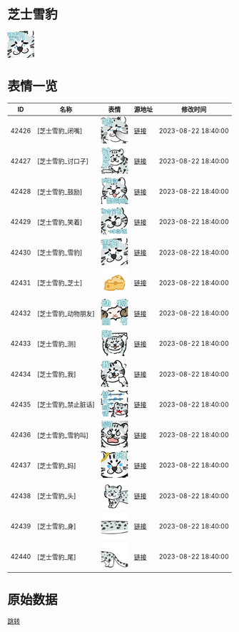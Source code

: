 # 芝士雪豹

<img src="./cover.png" height="60" alt="cover" />

# 表情一览

|ID|名称|表情|源地址|修改时间|
|----|----|----|----|----|
|42426|[芝士雪豹_闭嘴]|<img src="./pic/042426_%5B芝士雪豹_闭嘴%5D.png" height="60" alt="闭嘴"/>|[链接](https://i0.hdslb.com/bfs/garb/843d2a2d086b9d16aef26f4abce397c5bc70fd08.png)|2023-08-22 18:40:00|
|42427|[芝士雪豹_讨口子]|<img src="./pic/042427_%5B芝士雪豹_讨口子%5D.png" height="60" alt="讨口子"/>|[链接](https://i0.hdslb.com/bfs/garb/9d1b8344ed8c2da1e078eccebf935448557e31ab.png)|2023-08-22 18:40:00|
|42428|[芝士雪豹_鼓励]|<img src="./pic/042428_%5B芝士雪豹_鼓励%5D.png" height="60" alt="鼓励"/>|[链接](https://i0.hdslb.com/bfs/garb/af0c20d4bd1855a84b0907f97f2cd4210c2fa0fc.png)|2023-08-22 18:40:00|
|42429|[芝士雪豹_笑着]|<img src="./pic/042429_%5B芝士雪豹_笑着%5D.png" height="60" alt="笑着"/>|[链接](https://i0.hdslb.com/bfs/garb/f64322c73033421909aa673305b6cd2c01061588.png)|2023-08-22 18:40:00|
|42430|[芝士雪豹_雪豹]|<img src="./pic/042430_%5B芝士雪豹_雪豹%5D.png" height="60" alt="雪豹"/>|[链接](https://i0.hdslb.com/bfs/garb/7c3a25d17f3f1ce21c535109f50fea810a2a2112.png)|2023-08-22 18:40:00|
|42431|[芝士雪豹_芝士]|<img src="./pic/042431_%5B芝士雪豹_芝士%5D.png" height="60" alt="芝士"/>|[链接](https://i0.hdslb.com/bfs/garb/8b17f4fdfaf7d3a99c89bd5ecd5fca5bbe2b53c7.png)|2023-08-22 18:40:00|
|42432|[芝士雪豹_动物朋友]|<img src="./pic/042432_%5B芝士雪豹_动物朋友%5D.png" height="60" alt="动物朋友"/>|[链接](https://i0.hdslb.com/bfs/garb/d8329275c90dabd5982f23890d4ec35fcd8eef47.png)|2023-08-22 18:40:00|
|42433|[芝士雪豹_测]|<img src="./pic/042433_%5B芝士雪豹_测%5D.png" height="60" alt="测"/>|[链接](https://i0.hdslb.com/bfs/garb/ec816107e75d813cf9ec17e624ceeccdd2ee81e2.png)|2023-08-22 18:40:00|
|42434|[芝士雪豹_我]|<img src="./pic/042434_%5B芝士雪豹_我%5D.png" height="60" alt="我"/>|[链接](https://i0.hdslb.com/bfs/garb/c6ad27402bbc5d48e128b17be9cf723ad65b17b6.png)|2023-08-22 18:40:00|
|42435|[芝士雪豹_禁止脏话]|<img src="./pic/042435_%5B芝士雪豹_禁止脏话%5D.png" height="60" alt="禁止脏话"/>|[链接](https://i0.hdslb.com/bfs/garb/2e0e3b3f6ef1d12cfd80c6d0f028b4d00c87f2e0.png)|2023-08-22 18:40:00|
|42436|[芝士雪豹_雪豹叫]|<img src="./pic/042436_%5B芝士雪豹_雪豹叫%5D.png" height="60" alt="雪豹叫"/>|[链接](https://i0.hdslb.com/bfs/garb/0324de57bd2b4970110ccbb497843c2b891d2726.png)|2023-08-22 18:40:00|
|42437|[芝士雪豹_妈]|<img src="./pic/042437_%5B芝士雪豹_妈%5D.png" height="60" alt="妈"/>|[链接](https://i0.hdslb.com/bfs/garb/3bc2bab141d0b2adbb1af2e85bce01ae664f5c64.png)|2023-08-22 18:40:00|
|42438|[芝士雪豹_头]|<img src="./pic/042438_%5B芝士雪豹_头%5D.png" height="60" alt="头"/>|[链接](https://i0.hdslb.com/bfs/garb/82d0f18a7cfc23a5c31581060b144a2fb489e7ba.png)|2023-08-22 18:40:00|
|42439|[芝士雪豹_身]|<img src="./pic/042439_%5B芝士雪豹_身%5D.png" height="60" alt="身"/>|[链接](https://i0.hdslb.com/bfs/garb/30bba3b44fce8a38d49aa5188924f751899daf8a.png)|2023-08-22 18:40:00|
|42440|[芝士雪豹_尾]|<img src="./pic/042440_%5B芝士雪豹_尾%5D.png" height="60" alt="尾"/>|[链接](https://i0.hdslb.com/bfs/garb/10735f1d8d2fdb2b79930fbce5f753c25fcd53f4.png)|2023-08-22 18:40:00|

# 原始数据

[跳转](./raw.json)

